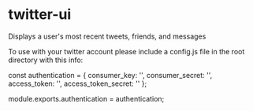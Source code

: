 # twitter-ui
Displays a user's most recent tweets, friends, and messages

To use with your twitter account please include a config.js file in the root directory with this info:

  const authentication = { consumer_key: '',
  consumer_secret: '',
  access_token: '',
  access_token_secret: '' };

module.exports.authentication = authentication;
